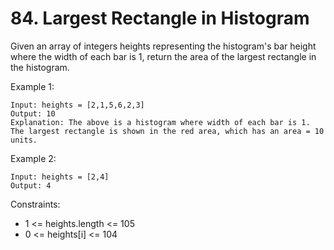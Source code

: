 # 84. Largest Rectangle in Histogram

Given an array of integers heights representing the histogram's bar height where the width of each bar is 1, return the area of the largest rectangle in the histogram.

 

Example 1:
```
Input: heights = [2,1,5,6,2,3]
Output: 10
Explanation: The above is a histogram where width of each bar is 1.
The largest rectangle is shown in the red area, which has an area = 10 units.
```
Example 2:
```
Input: heights = [2,4]
Output: 4
```

Constraints:

- 1 <= heights.length <= 105
- 0 <= heights[i] <= 104